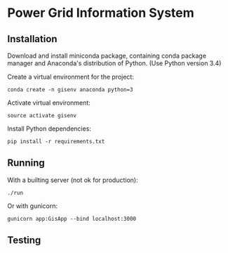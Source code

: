 Power Grid Information System
=========================

## Installation

Download and install miniconda package, containing conda package manager and Anaconda's distribution of Python. (Use Python version 3.4)

Create a virtual environment for the project:

``conda create -n gisenv anaconda python=3``

Activate virtual environment:

``source activate gisenv``

Install Python dependencies:

``pip install -r requirements.txt``

## Running

With a builting server (not ok for production):

`./run`

Or with gunicorn:

`gunicorn app:GisApp --bind localhost:3000`

## Testing
